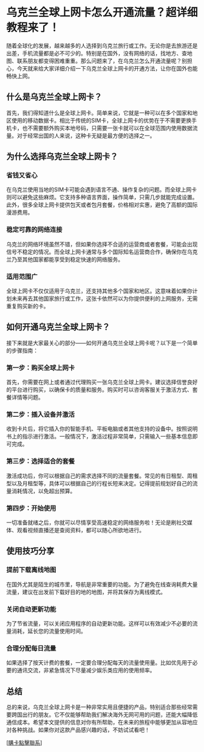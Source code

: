 # 乌克兰全球上网卡怎么开通流量？超详细教程来了！

随着全球化的发展，越来越多的人选择到乌克兰旅行或工作。无论你是去旅游还是出差，手机流量都是必不可少的。特别是在国外，没有网络的话，找地方、查地图、联系朋友都变得困难重重。那么问题来了，在乌克兰怎么开通流量呢？别担心，今天就来给大家详细介绍一下乌克兰全球上网卡的开通方法，让你在国外也能畅快上网。

## 什么是乌克兰全球上网卡？

首先，我们得知道什么是全球上网卡。简单来说，它就是一种可以在多个国家和地区使用的移动数据卡。相比于传统的SIM卡，全球上网卡的优势在于不需要更换手机卡，也不需要额外购买本地号码，只需要一张卡就可以在全球范围内使用数据流量。对于经常出国的人来说，这种卡无疑是最方便的选择之一。

## 为什么选择乌克兰全球上网卡？

### 省钱又省心
在乌克兰使用当地的SIM卡可能会遇到语言不通、操作复杂的问题。而全球上网卡则可以避免这些麻烦。它支持多种语言界面，操作简单，只需几步就能完成设置。此外，很多全球上网卡提供包天或者包月套餐，价格相对实惠，避免了高额的国际漫游费用。

### 稳定可靠的网络连接
乌克兰的网络环境虽然不错，但如果你选择不合适的运营商或者套餐，可能会出现信号不稳定的情况。而全球上网卡通常与多个国际知名运营商合作，确保你在乌克兰乃至其他国家都能享受到稳定快速的网络服务。

### 适用范围广
全球上网卡不仅仅适用于乌克兰，还支持其他多个国家和地区。这意味着如果你计划未来再去其他国家旅行或工作，这张卡依然可以为你提供便利的上网服务，无需重复购买新的卡。

## 如何开通乌克兰全球上网卡？

接下来就是大家最关心的部分——如何开通乌克兰全球上网卡呢？以下是一个简单的步骤指南：

### 第一步：购买全球上网卡
首先，你需要在网上或者通过代理购买一张乌克兰全球上网卡。建议选择信誉良好的平台进行购买，以确保卡的质量和服务。购买时可以咨询客服关于激活方式、套餐详情等问题。

### 第二步：插入设备并激活
收到卡片后，将它插入你的智能手机、平板电脑或者其他支持的设备中。按照说明书上的指示进行激活。一般情况下，激活过程非常简单，只需输入一些基本信息即可完成。

### 第三步：选择适合的套餐
激活成功后，你可以根据自己的需求选择不同的流量套餐。常见的有日租型、周租型以及月租型等，具体可以根据自己的行程长短来决定。记得提前规划好自己的流量消耗情况，以免超出预算。

### 第四步：开始使用
一切准备就绪之后，你就可以尽情享受高速稳定的网络服务啦！无论是刷社交媒体、观看视频直播还是查阅资料，都可以随心所欲地进行。

## 使用技巧分享

### 提前下载离线地图
在国外尤其是陌生的城市里，导航是非常重要的功能。为了避免在线查询耗费大量流量，建议在出发前下载好目的地的地图，并将其保存为离线模式。

### 关闭自动更新功能
为了节省流量，可以关闭应用程序的自动更新功能。这样可以有效减少不必要的流量消耗，延长您的流量使用时间。

### 合理分配每日流量
如果选择了按天计费的套餐，一定要合理分配每天的流量使用量。比如优先用于必要的通讯交流，非紧急情况下尽量减少娱乐类应用的使用频率。

## 总结

总的来说，乌克兰全球上网卡是一种非常实用且便捷的产品，特别适合那些经常需要跨国出行的朋友。它不仅能够帮助我们解决海外无网可用的问题，还能大幅降低通信成本。希望本文提供的信息对你有所帮助，在未来的旅程中能够更加从容地应对各种挑战。如果你对这款产品感兴趣的话，不妨试试看吧！

[[購卡點擊聯系](https://t.me/s/esim1088)]